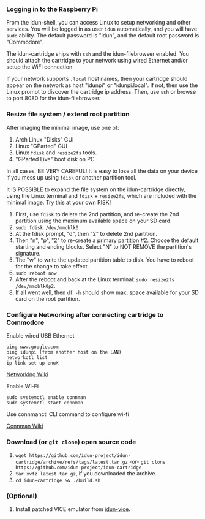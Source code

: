 ### Logging in to the Raspberry Pi

From the idun-shell, you can access Linux to setup networking and other services. You will be logged in as user `idun` automatically, and you will have `sudo` ability. The default password is "idun", and the default root password is "Commodore".

The idun-cartridge ships with `ssh` and the idun-filebrowser enabled. You should attach the cartridge to your network using wired Ethernet and/or setup the WiFi connection.

If your network supports `.local` host names, then your cartridge should appear on the network as host "idunpi" or "idunpi.local". If not, then use the Linux prompt to discover the cartridge ip address. Then, use `ssh` or browse to port 8080 for the idun-filebrowser.

### Resize file system / extend root partition

After imaging the minimal image, use one of:
1. Arch Linux "Disks" GUI
2. Linux "GParted" GUI
3. Linux `fdisk` and `resize2fs` tools.
4. "GParted Live" boot disk on PC

In all cases, BE VERY CAREFUL! It is easy to lose all the data on your device if you mess up using `fdisk` or another partition tool.

It IS POSSIBLE to expand the file system on the idun-cartridge directly, using the Linux terminal and `fdisk` + `resize2fs`, which are included with the minimal image. Try this at your own RISK!

1. First, use `fdisk` to delete the 2nd partition, and re-create the 2nd partition using the maximum available space on your SD card.
2. `sudo fdisk /dev/mmcblk0`
3. At the fdisk prompt, "d", then "2" to delete 2nd partition.
4. Then "n", "p", "2" to re-create a primary partition #2. Choose the default starting and ending blocks. Select "N" to NOT REMOVE the partition's signature.
5. The "w" to write the updated partition table to disk. You have to reboot for the change to take effect.
6. `sudo reboot now`
7. After the reboot and back at the Linux terminal: `sudo resize2fs /dev/mmcblk0p2`.
8. If all went well, then `df -h` should show max. space available for your SD card on the root partition.

### Configure Networking after connecting cartridge to Commodore

Enable wired USB Ethernet
```
ping www.google.com
ping idunpi (from another host on the LAN)
networkctl list
ip link set up enuX
```
[Networking Wiki](https://wiki.archlinux.org/title/Network_configuration)

Enable Wi-Fi
```
sudo systemctl enable connman
sudo systemctl start connman
```
Use connmanctl CLI command to configure wi-fi

[Connman Wiki](https://wiki.archlinux.org/title/ConnMan)


### Download (or `git clone`) open source code

1. `wget https://github.com/idun-project/idun-cartridge/archive/refs/tags/latest.tar.gz` -or- `git clone https://github.com/idun-project/idun-cartridge`
2. `tar xvfz latest.tar.gz`, if you downloaded the archive.
3. `cd idun-cartridge && ./build.sh`

### (Optional)

1. Install patched VICE emulator from [idun-vice](https://github.com/idun-project/idun-vice).
